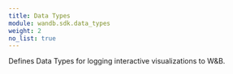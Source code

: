 ```yaml
---
title: Data Types
module: wandb.sdk.data_types
weight: 2
no_list: true
---
```

Defines Data Types for logging interactive visualizations to W&B.

